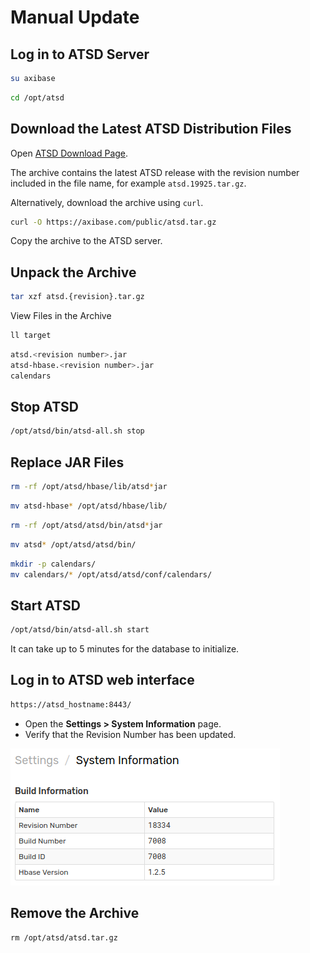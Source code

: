 # Manual Update

## Log in to ATSD Server

```sh
su axibase
```

```sh
cd /opt/atsd
```

## Download the Latest ATSD Distribution Files

Open [ATSD Download Page](https://www.axibase.com/public/atsd_update_latest.htm).

The archive contains the latest ATSD release with the revision number included in the file name, for example `atsd.19925.tar.gz`.

Alternatively, download the archive using `curl`.

```sh
curl -O https://axibase.com/public/atsd.tar.gz
```

Copy the archive to the ATSD server.

## Unpack the Archive

```sh
tar xzf atsd.{revision}.tar.gz
```

View Files in the Archive

```sh
ll target
```

```sh
atsd.<revision number>.jar
atsd-hbase.<revision number>.jar
calendars
```

## Stop ATSD

```sh
/opt/atsd/bin/atsd-all.sh stop
```

## Replace JAR Files

```sh
rm -rf /opt/atsd/hbase/lib/atsd*jar
```

```sh
mv atsd-hbase* /opt/atsd/hbase/lib/
```

```sh
rm -rf /opt/atsd/atsd/bin/atsd*jar
```

```sh
mv atsd* /opt/atsd/atsd/bin/
```

```sh
mkdir -p calendars/
mv calendars/* /opt/atsd/atsd/conf/calendars/
```
## Start ATSD

```sh
/opt/atsd/bin/atsd-all.sh start
```

It can take up to 5 minutes for the database to initialize.

## Log in to ATSD web interface

```sh
https://atsd_hostname:8443/
```

* Open the **Settings > System Information** page.
* Verify that the Revision Number has been updated.

![](./images/revision.png)

## Remove the Archive

```markdown
rm /opt/atsd/atsd.tar.gz
```
